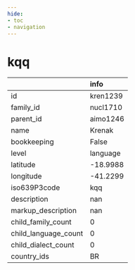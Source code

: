 ```yaml
---
hide:
- toc
- navigation
---
```

# kqq
|                      | info     |
|:---------------------|:---------|
| id                   | kren1239 |
| family_id            | nucl1710 |
| parent_id            | aimo1246 |
| name                 | Krenak   |
| bookkeeping          | False    |
| level                | language |
| latitude             | -18.9988 |
| longitude            | -41.2299 |
| iso639P3code         | kqq      |
| description          | nan      |
| markup_description   | nan      |
| child_family_count   | 0        |
| child_language_count | 0        |
| child_dialect_count  | 0        |
| country_ids          | BR       |